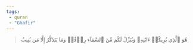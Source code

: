 ```yaml
---
tags: 
 - quran 
 - "Ghafir"
---
```


> هُوَ ٱلَّذِي يُرِيكُمۡ ءَايَٰتِهِۦ وَيُنَزِّلُ لَكُم مِّنَ ٱلسَّمَآءِ رِزۡقٗاۚ وَمَا يَتَذَكَّرُ إِلَّا مَن يُنِيبُ
